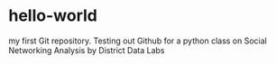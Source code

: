 # hello-world
my first Git repository.
Testing out Github for a python class on Social Networking Analysis by District Data Labs
